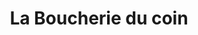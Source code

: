 ---
title: "La Boucherie du coin"
url: /saint-christophe-du-bois/la-boucherie-du-coin/
shop: Metzgerei
---